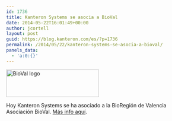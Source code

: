 ```yaml
---
id: 1736
title: Kanteron Systems se asocia a BioVal
date: 2014-05-22T16:01:49+00:00
author: jcortell
layout: post
guid: https://blog.kanteron.com/es/?p=1736
permalink: /2014/05/22/kanteron-systems-se-asocia-a-bioval/
panels_data:
  - 'a:0:{}'
---
```

<img class="aligncenter" src="https://www.bioval.org/wp-content/uploads/2013/03/logo21-250x74.png" alt="BioVal logo" width="250" height="74" />

Hoy Kanteron Systems se ha asociado a la BioRegión de Valencia Asociación BioVal. <a title="https://www.bioval.org/asociados/kanteron/" href="https://www.bioval.org/asociados/kanteron/" target="_blank">Más info aquí</a>.